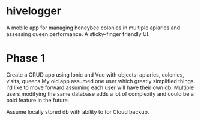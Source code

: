 # hivelogger
A mobile app for managing honeybee colonies in multiple apiaries and assessing queen performance.
A sticky-finger friendly UI. 

# Phase 1
Create a CRUD app using Ionic and Vue with objects: apiaries, colonies, visits, queens
My old app assumed one user which greatly simplified things. I'd like to move forward assuming each user will have their own db. Multiple users modifying the same database adds a lot of complexity and could be a paid feature in the future.

Assume locally stored db with ability to for Cloud backup. 

